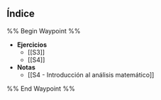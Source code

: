 ## Índice

%% Begin Waypoint %%
- **Ejercicios**
	- [[S3]]
	- [[S4]]
- **Notas**
	- [[S4 - Introducción al análisis matemático]]

%% End Waypoint %%
